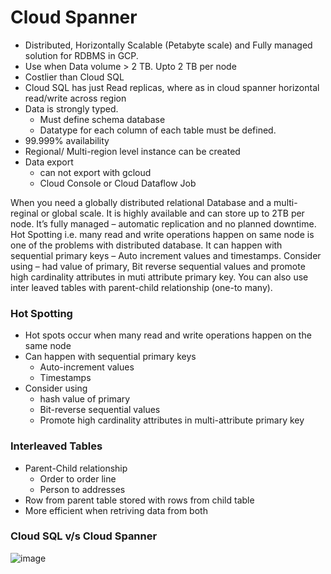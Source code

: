 
# Cloud Spanner
- Distributed, Horizontally Scalable (Petabyte scale) and Fully managed solution for RDBMS in GCP.
- Use when Data volume > 2 TB. Upto 2 TB per node
- Costlier than Cloud SQL
- Cloud SQL has just Read replicas, where as in cloud spanner horizontal read/write across region
- Data is strongly typed.
  - Must define schema database
  - Datatype for each column of each table must be defined.
- 99.999% availability 
- Regional/ Multi-region level instance can be created
- Data export
  - can not export with gcloud
  - Cloud Console or Cloud Dataflow Job

When you need a globally distributed relational Database and a multi-reginal or global scale. It is highly available and can store up to 2TB per node. It’s fully managed – automatic replication and no planned downtime. 
Hot Spotting i.e. many read and write operations happen on same node is one of the problems with distributed database. It can happen with sequential primary keys – Auto increment values and timestamps. Consider using – had value of primary, Bit reverse sequential values and promote high cardinality attributes in muti attribute primary key. You can also use inter leaved tables with parent-child relationship (one-to many). 

### Hot Spotting
- Hot spots occur when many read and write operations happen on the same node
- Can happen with sequential primary keys
  - Auto-increment values
  - Timestamps
- Consider using 
  - hash value of primary
  - Bit-reverse sequential values
  - Promote high cardinality attributes in multi-attribute primary key

### Interleaved Tables
- Parent-Child relationship
  - Order to order line 
  - Person to addresses
- Row from parent table stored with rows from child table
- More efficient when retriving data from both

### Cloud SQL v/s Cloud Spanner

![image](https://user-images.githubusercontent.com/19702456/224495479-ff046073-a3f8-4edb-b0a4-3d779607e0e0.png)

